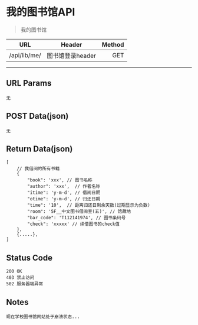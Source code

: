 # 我的图书馆API

> 我的图书馆

| URL |  Header | Method |
| ------------- |:-------------:| -----:|
|  /api/lib/me/ | 图书馆登录header | GET |

<hr/>

## URL Params

    无

## POST Data(json)

    无

## Return Data(json)

    [
        // 我借阅的所有书籍
        {
            "book": 'xxx', // 图书名称
            "author": 'xxx',  // 作者名称
            "itime": 'y-m-d', // 借阅日期
            "otime": 'y-m-d', // 归还日期
            "time": '10',  // 距离归还日剩余天数(过期显示为负数)
            "room": '5F__中文图书借阅室(五)', // 馆藏地
            "bar_code": 'T112141974', // 图书条码号
            "check": 'xxxxx' // 续借图书的check值
        },
        {.....},
    ]

## Status Code

    200 OK
    403 禁止访问
    502 服务器端异常

## Notes

    现在学校图书馆网站处于崩溃状态...
